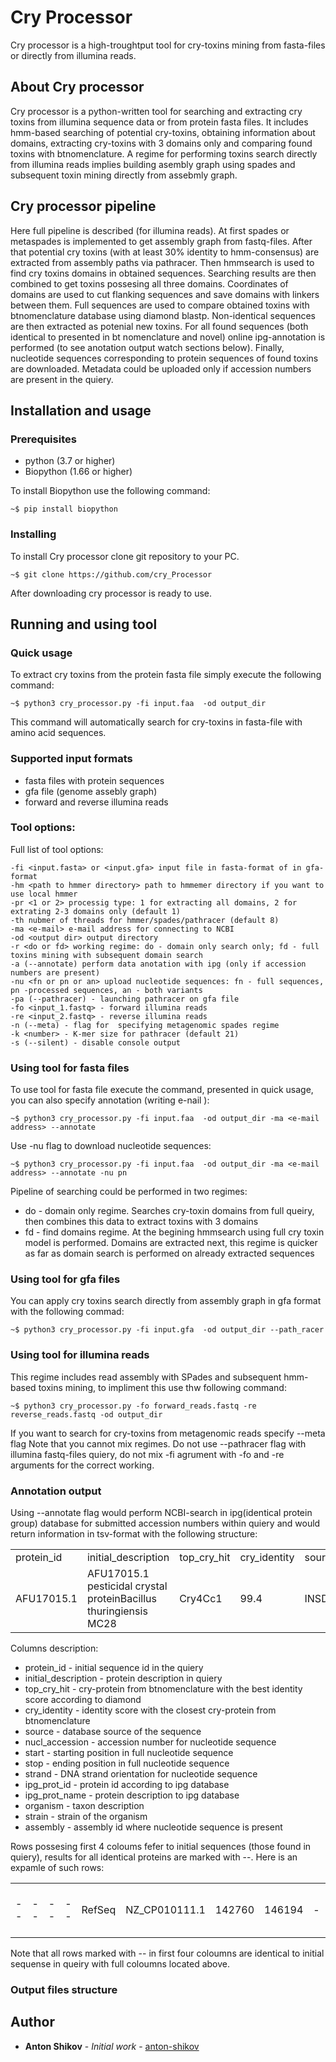 # Cry Processor
Cry processor is a high-troughtput tool for cry-toxins mining from fasta-files or directly from illumina reads.

## About Cry processor

Cry processor is a python-written tool for searching and extracting cry toxins from illumina sequence data or from protein fasta files. It includes hmm-based searching of potential cry-toxins, obtaining information about domains, extracting cry-toxins with 3 domains only and comparing found toxins with btnomenclature. A regime for performing toxins search directly from illumina reads implies building asembly graph using spades and subsequent toxin mining directly from assebmly graph. 

## Cry processor pipeline

Here full pipeline is described (for illumina reads). At first spades or metaspades is implemented to get assembly graph from fastq-files. After that potential cry toxins (with at least 30% identity to hmm-consensus) are extracted from assembly paths via pathracer. Then hmmsearch is used to find cry toxins domains in obtained sequences. Searching results are then combined to get toxins possesing all three domains. Coordinates of domains are used to cut flanking sequences and save domains with linkers between them. Full sequences are used to compare obtained toxins with btnomenclature database using diamond blastp. Non-identical sequences are then extracted as potenial new toxins. For all found sequences (both identical to presented in bt nomenclature and novel) online ipg-annotation is performed (to see anotation output watch sections below). Finally, nucleotide sequences corresponding to protein sequences of found toxins are downloaded. Metadata could be uploaded only if accession numbers are present in the quiery.

## Installation and usage
### Prerequisites
<ul>
  <li>python (3.7 or higher) </li>
  <li>Biopython (1.66 or higher)
  </li>
</ul>

To install Biopython use the following command:

```
~$ pip install biopython
```

### Installing

To install Cry processor clone git repository to your PC.

```
~$ git clone https://github.com/cry_Processor
```
After downloading cry processor is ready to use.

## Running and using tool

### Quick usage
To extract cry toxins from the protein fasta file simply execute the following command:
```
~$ python3 cry_processor.py -fi input.faa  -od output_dir
```
This command will automatically search for cry-toxins in fasta-file with amino acid sequences.

### Supported input formats

<ul>
  <li>fasta files with protein sequences </li>
  <li>gfa file (genome assebly graph)</li>
  <li>forward and reverse illumina reads</li>
</ul>

### Tool options: 
Full list of tool options:
```
-fi <input.fasta> or <input.gfa> input file in fasta-format of in gfa-format
-hm <path to hmmer directory> path to hmmemer directory if you want to use local hmmer
-pr <1 or 2> processig type: 1 for extracting all domains, 2 for extrating 2-3 domains only (default 1)
-th nubmer of threads for hmmer/spades/pathracer (default 8)
-ma <e-mail> e-mail address for connecting to NCBI
-od <output dir> output directory
-r <do or fd> working regime: do - domain only search only; fd - full toxins mining with subsequent domain search
-a (--annotate) perform data anotation with ipg (only if accession numbers are present)
-nu <fn or pn or an> upload nucleotide sequences: fn - full sequences, pn -processed sequences, an - both variants
-pa (--pathracer) - launching pathracer on gfa file
-fo <input_1.fastq> - forward illumina reads
-re <input_2.fastq> - reverse illumina reads
-n (--meta) - flag for  specifying metagenomic spades regime
-k <number> - K-mer size for pathracer (default 21)
-s (--silent) - disable console output
```

### Using tool for fasta files
To use tool for fasta file execute the command, presented in quick usage, you can also specify annotation (writing e-nail ):
```
~$ python3 cry_processor.py -fi input.faa  -od output_dir -ma <e-mail address> --annotate
```
Use -nu flag to download nucleotide sequences:

```
~$ python3 cry_processor.py -fi input.faa  -od output_dir -ma <e-mail address> --annotate -nu pn
```
Pipeline of searching could be performed in two regimes:
<ul>
  <li>do - domain only regime. Searches cry-toxin domains from full queiry, then combines this data to extract toxins with 3 domains </li>
  <li>fd - find domains regime. At the begining hmmsearch using full cry toxin model is performed. Domains are extracted next, this regime is quicker as far as domain search is performed on already extracted sequences </li>
</ul>

### Using tool for gfa files
You can apply cry toxins search directly from assembly graph in gfa format with the following commad:

```
~$ python3 cry_processor.py -fi input.gfa  -od output_dir --path_racer
```
### Using tool for illumina reads
This regime includes read assembly with SPades and subsequent hmm-based toxins mining, to impliment this use thw following command:

```
~$ python3 cry_processor.py -fo forward_reads.fastq -re reverse_reads.fastq -od output_dir 
```
If you want to search for cry-toxins from metagenomic reads specify --meta flag
Note that you cannot mix regimes. Do not use --pathracer flag with illumina fastq-files quiery, do not mix -fi agrument with -fo and -re arguments for the correct working.

### Annotation output
Using --annotate flag would perform NCBI-search in ipg(identical protein group) database for submitted accession numbers within quiery and would return information in tsv-format with the following structure:
<table>
  <tr>
    <td>protein_id</td>
    <td>initial_description</td>
    <td>top_cry_hit</td>
    <td>cry_identity</td>
    <td>source</td>
    <td>nucl_accession</td>
    <td>start</td>
    <td>stop</td>
    <td>strand</td>
    <td>ipg_prot_id</td>
    <td>ipg_prot_name</td>
    <td>organism</td>
    <td>strain</td>
    <td>assembly</td>
  </tr>
  <tr>
    <td>AFU17015.1</td>
    <td>AFU17015.1 pesticidal crystal proteinBacillus thuringiensis MC28</td>
    <td>Cry4Cc1</td>
    <td>99.4</td>
    <td>INSDC</td>
    <td>CP003690.1</td>
    <td>58993</td>
    <td>62628</td>
    <td>+</td>
    <td>AFU17015.1</td>
    <td>pesticidal crystal protein</td>
    <td>Bacillus thuringiensis MC28</td>
    <td>MC28</td>
    <td>GCA_000300475.1</td>
  </tr>
</table>

Columns description:
<ul>
  <li>protein_id - initial sequence id in the quiery </li>
  <li>initial_description - protein description in quiery </li>
  <li>top_cry_hit - cry-protein from btnomenclature with the best identity score according to diamond</li>
  <li>cry_identity - identity score with the closest cry-protein from btnomenclature </li>
  <li>source - database source of the sequence </li>
  <li>nucl_accession - accession number for nucleotide sequence </li>
  <li>start - starting position in full nucleotide sequence </li>
  <li>stop - ending position in full nucleotide sequence </li>
  <li>strand - DNA strand orientation for nucleotide sequence </li>
  <li>ipg_prot_id - protein id according to ipg database </li>
  <li>ipg_prot_name - protein description to ipg database </li>
  <li>organism - taxon description </li>
  <li>strain - strain of the organism </li>
  <li>assembly - assembly id where nucleotide sequence is present</li>
</ul>
Rows possesing first 4 coloums fefer to initial sequences (those found in quiery), results for all identical proteins are marked with --. Here is an expamle of such rows:

<table>
  <tr>
    <td>--</td>
    <td>--</td>
    <td>--</td>
    <td>--</td>
    <td>RefSeq</td>
    <td>NZ_CP010111.1</td>
    <td>142760</td>
    <td>146194</td>
    <td>-</td>
    <td>WP_080989235.1</td>
    <td>pesticidal protein</td>
    <td>Bacillus thuringiensis serovar indiana</td>
    <td>HD521</td>
    <td>GCF_001183785.1</td>
  </tr>
</table>
Note that all rows marked with -- in first four coloumns are identical to initial sequense in queiry with full coloumns located above.

### Output files structure



## Author

* **Anton Shikov** - *Initial work* - [anton-shikov](https://github.com/anton-shikov)


